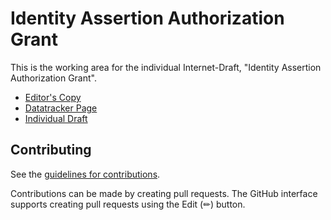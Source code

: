 # Identity Assertion Authorization Grant

This is the working area for the individual Internet-Draft, "Identity Assertion Authorization Grant".

* [Editor's Copy](https://aaronpk.github.io/draft-parecki-oauth-identity-assertion-authorization-grant/draft-parecki-oauth-identity-assertion-authorization-grant.html)
* [Datatracker Page](https://datatracker.ietf.org/doc/draft-parecki-oauth-identity-assertion-authorization-grant)
* [Individual Draft](https://datatracker.ietf.org/doc/html/draft-parecki-oauth-identity-assertion-authorization-grant)


## Contributing

See the
[guidelines for contributions](https://github.com/aaronpk/draft-parecki-oauth-identity-assertion-authorization-grant/blob/main/CONTRIBUTING.md).

Contributions can be made by creating pull requests.
The GitHub interface supports creating pull requests using the Edit (✏) button.

